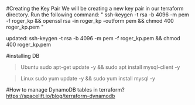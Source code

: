 #Creating the Key Pair
We will be creating a new key pair in our terraform directory. Run the following command:
"
ssh-keygen -t rsa -b 4096 -m pem -f roger_kp && openssl rsa -in roger_kp -outform pem && chmod 400 roger_kp.pem
"

updated:
ssh-keygen -t rsa -b 4096 -m pem -f roger_kp.pem && chmod 400 roger_kp.pem


#installing DB
>Ubuntu
sudo apt-get update -y && sudo apt install mysql-client -y

>Linux
sudo yum update -y && sudo yum install mysql -y

#How to manage DynamoDB tables in terraform?
https://spacelift.io/blog/terraform-dynamodb
